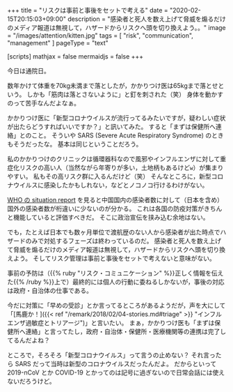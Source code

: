 +++
title = "リスクは事前と事後をセットで考える"
date =  "2020-02-15T20:15:03+09:00"
description = "感染者と死人を数え上げて脅威を煽るだけのメディア報道は無視して，ハザードからリスクへ頭を切り換えよう。。"
image = "/images/attention/kitten.jpg"
tags = [ "risk", "communication", "management" ]
pageType = "text"

[scripts]
  mathjax = false
  mermaidjs = false
+++

今日は通院日。

数年かけて体重を70kg未満まで落としたが，かかりつけ医は65kgまで落とせという。
しかも「筋肉は落とさないように」と釘を刺された（笑） 身体を動かすのって苦手なんだよなぁ。

かかりつけ医に「新型コロナウイルスが流行ってるみたいですが，疑わしい症状が出たらどうすればいいですか？」と訊いてみた。
すると「まずは保健所へ連絡」とのこと。
そういや SARS (Severe Acute Respiratory Syndrome) のときもそうだったな。
基本は同じということだろう。

私のかかりつけのクリニックは循環器科なので風邪やインフルエンザに対して重症化リスクの高い人（当然ながら年寄りが多い，土地柄もあるけど`w`）が集まりやすい。
私もその高リスク群に入るんだけど（笑） そんなところに，新型コロナウイルスに感染したかもしれない，などとノコノコ行けるわけがない。

[WHO の situation report](https://www.who.int/emergencies/diseases/novel-coronavirus-2019/situation-reports) を見ると中国国内の感染者数に対して（日本を含め）国外の感染者数が桁違いに少ないのが分かる。
これは各国の防疫対策がきちんと機能していると評価すべきだ。
そこに政治宣伝を挟み込む余地はない。

でも，たとえば日本でも数ヶ月単位で渡航歴のない人から感染者が出た時点でハザードのみで対処するフェーズは終わっているのだ。
感染者と死人を数え上げて脅威を煽るだけのメディア報道は無視して，ハザードからリスクへ頭を切り換えよう。
そしてリスク管理は事前と事後をセットで考えないと意味がない。

事前の予防は（{{% ruby "リスク・コミュニケーション" %}}正しく情報を伝えた{{% /ruby %}}上で）最終的には個人の行動に委ねるしかないが，事後の対応は政府・自治体の仕事である。

今だに対策に「早めの受診」とか言ってるところがあるようだが，声を大にして「[馬鹿か！]({{< ref "/remark/2018/02/04-stories.md#triage" >}} "インフルエンザ過敏症とトリアージ")」と言いたい。
まぁ，かかりつけ医も「まずは保健所へ連絡」と言ってたし，政府・自治体・保健所・医療機関等の連携は完了してるんだよね？

ところで，そろそろ「新型コロナウイルス」って言うの止めない？ それ言ったら SARS だって当時は新型のコロナウイルスだったんだよ。
だからといって 2019-nCoV とか COVID-19 とかってのは記号に過ぎないので日常会話には使えないだろうけど。
